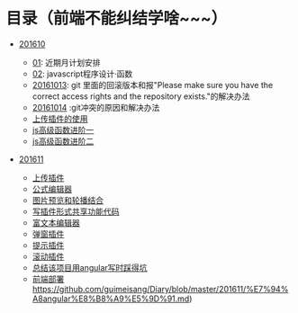 # 目录（前端不能纠结学啥~~~）

- [201610](https://github.com/guimeisang/Diary/tree/master/201610)
	- [01](https://github.com/guimeisang/Diary/blob/master/201610/01.md): 近期月计划安排
	- [02](https://github.com/guimeisang/Diary/blob/master/201610/02.md): javascript程序设计·函数
	- [20161013](https://github.com/guimeisang/Diary/blob/master/201610/20161013.md): git 里面的回滚版本和报"Please make sure you have the correct access rights and the repository exists."的解决办法
	- [20161014](https://github.com/guimeisang/Diary/blob/master/201610/20161014.md) :git冲突的原因和解决办法
	- [上传插件的使用](https://github.com/guimeisang/Diary/blob/master/201610/20161020.md)
	- [js高级函数进阶一](https://github.com/guimeisang/Diary/blob/master/201610/js%E9%AB%98%E7%BA%A7%E5%87%BD%E6%95%B0%E8%BF%9B%E9%98%B6%E4%B8%80)
	- [js高级函数进阶二](https://github.com/guimeisang/Diary/blob/master/201610/js%E9%AB%98%E7%BA%A7%E5%87%BD%E6%95%B0%E8%BF%9B%E9%98%B6%E4%B8%80)


- [201611](https://github.com/guimeisang/Diary/tree/master/201611)
	- [上传插件](https://github.com/guimeisang/Diary/blob/master/201611/%E4%B8%8A%E4%BC%A0.md)
	- [公式编辑器](https://github.com/guimeisang/Diary/blob/master/201611/%E5%85%AC%E5%BC%8F%E7%BC%96%E8%BE%91%E5%99%A8.md)
	- [图片预览和轮播结合](https://github.com/guimeisang/Diary/blob/master/201611/%E5%9B%BE%E7%89%87%E9%A2%84%E8%A7%88%E5%92%8C%E5%9B%BE%E7%89%87%E8%BD%AE%E6%92%AD%E7%9A%84%E6%8F%92%E4%BB%B6.md)
	- [写插件形式共享功能代码](https://github.com/guimeisang/Diary/blob/master/201611/%E5%AD%A6%E4%BC%9A%E5%86%99%E6%8F%92%E4%BB%B6%E7%9A%84%E5%BD%A2%E5%BC%8F.md)
	- [富文本编辑器](https://github.com/guimeisang/Diary/blob/master/201611/%E5%AF%8C%E6%96%87%E6%9C%AC%E7%BC%96%E8%BE%91%E5%99%A8.md)
	- [弹窗插件](https://github.com/guimeisang/Diary/blob/master/201611/%E5%BC%B9%E7%AA%97%E6%8F%92%E4%BB%B6.md)
	- [提示插件](https://github.com/guimeisang/Diary/blob/master/201611/%E6%8F%90%E7%A4%BA%E6%8F%92%E4%BB%B6.md)
	- [滚动插件](https://github.com/guimeisang/Diary/blob/master/201611/%E6%8F%90%E7%A4%BA%E6%8F%92%E4%BB%B6.md)
	- [总结该项目用angular写时踩得坑](https://github.com/guimeisang/Diary/blob/master/201611/%E7%94%A8angular%E8%B8%A9%E5%9D%91.md)
	- [前端部署](https://github.com/guimeisang/Diary/blob/master/201611/%E5%89%8D%E7%AB%AF%E9%83%A8%E7%BD%B2%E8%B8%A9%E5%9D%91.md)https://github.com/guimeisang/Diary/blob/master/201611/%E7%94%A8angular%E8%B8%A9%E5%9D%91.md)